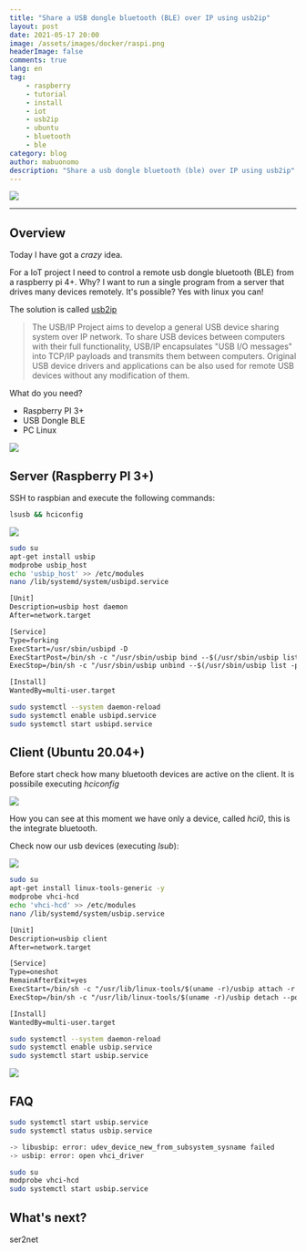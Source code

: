 ```yaml
---
title: "Share a USB dongle bluetooth (BLE) over IP using usb2ip"
layout: post
date: 2021-05-17 20:00
image: /assets/images/docker/raspi.png
headerImage: false
comments: true
lang: en
tag:
    - raspberry
    - tutorial
    - install
    - iot
    - usb2ip
    - ubuntu
    - bluetooth
    - ble
category: blog
author: mabuonomo
description: "Share a usb dongle bluetooth (ble) over IP using usb2ip"
---
```


<img src="/assets/images/docker/raspi.png" />

---

## Overview

Today I have got a _crazy_ idea. 

For a IoT project I need to control a remote usb dongle bluetooth (BLE) from a raspberry pi 4+. Why? I want to run a single program from a server that drives many devices remotely. It's possible? Yes with linux you can!

The solution is called <a href="http://usbip.sourceforge.net/" target="_blank">usb2ip</a>

> The USB/IP Project aims to develop a general USB device sharing system over IP network. To share USB devices between computers with their full functionality, USB/IP encapsulates "USB I/O messages" into TCP/IP payloads and transmits them between computers. Original USB device drivers and applications can be also used for remote USB devices without any modification of them.

What do you need?

-   Raspberry PI 3+
-   USB Dongle BLE
-   PC Linux

<img src="/assets/images/usb2ip/raspberry_ble.jpg" />

## Server (Raspberry PI 3+)

SSH to raspbian and execute the following commands:

```sh
lsusb && hciconfig
```

<img src="/assets/images/usb2ip/lsusb.server.png" />

```sh
sudo su
apt-get install usbip
modprobe usbip_host
echo 'usbip_host' >> /etc/modules
nano /lib/systemd/system/usbipd.service
```

```txt
[Unit]
Description=usbip host daemon
After=network.target

[Service]
Type=forking
ExecStart=/usr/sbin/usbipd -D
ExecStartPost=/bin/sh -c "/usr/sbin/usbip bind --$(/usr/sbin/usbip list -p -l | grep '#usbid=0a12:0001 #' | cut '-d#' -f1)"
ExecStop=/bin/sh -c "/usr/sbin/usbip unbind --$(/usr/sbin/usbip list -p -l | grep '#usbid=0a12:0001 #' | cut '-d#' -f1); killall usbipd"

[Install]
WantedBy=multi-user.target
```

```sh
sudo systemctl --system daemon-reload
sudo systemctl enable usbipd.service
sudo systemctl start usbipd.service
```

## Client (Ubuntu 20.04+)

Before start check how many bluetooth devices are active on the client. It is possibile executing _hciconfig_

<img src="/assets/images/usb2ip/client_hciconfig.png" />

How you can see at this moment we have only a device, called _hci0_, this is the integrate bluetooth.

Check now our usb devices (executing _lsub_):

<img src="/assets/images/usb2ip/client_ls.png" />

```sh
sudo su
apt-get install linux-tools-generic -y
modprobe vhci-hcd
echo 'vhci-hcd' >> /etc/modules
nano /lib/systemd/system/usbip.service
```

```txt
[Unit]
Description=usbip client
After=network.target

[Service]
Type=oneshot
RemainAfterExit=yes
ExecStart=/bin/sh -c "/usr/lib/linux-tools/$(uname -r)/usbip attach -r 192.168.1.148 -b $(/usr/lib/linux-tools/$(uname -r)/usbip list -r 192.168.1.148 | grep '0a12:0001 ' | cut -d: -f1)"
ExecStop=/bin/sh -c "/usr/lib/linux-tools/$(uname -r)/usbip detach --port=$(/usr/lib/linux-tools/$(uname -r)/usbip port | grep '<Port in Use>' | sed -E 's/^Port ([0-9][0-9]).*/\1/')"

[Install]
WantedBy=multi-user.target
```

```sh
sudo systemctl --system daemon-reload
sudo systemctl enable usbip.service
sudo systemctl start usbip.service
```

<img src="/assets/images/usb2ip/usb2ip.client.hci.png" />

## FAQ

```sh
sudo systemctl start usbip.service
sudo systemctl status usbip.service

-> libusbip: error: udev_device_new_from_subsystem_sysname failed
-> usbip: error: open vhci_driver
```

```sh
sudo su
modprobe vhci-hcd
sudo systemctl start usbip.service
```

## What's next?
ser2net